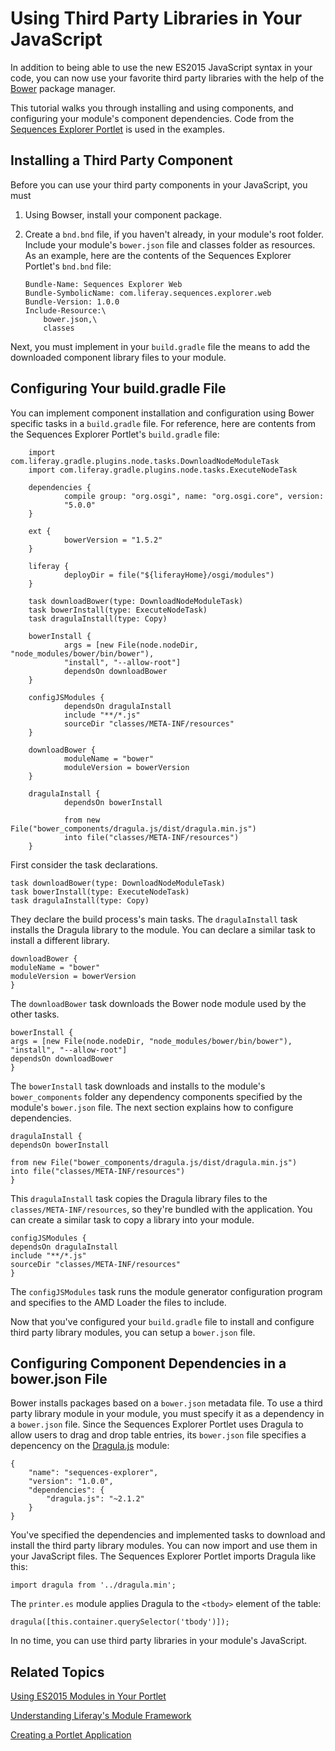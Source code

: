 # Using Third Party Libraries in Your JavaScript [](id=using-third-party-libraries-in-your-javascript)

In addition to being able to use the new ES2015 JavaScript syntax in your code,
you can now use your favorite third party libraries with the help of the
[Bower](http://bower.io/) package manager.

This tutorial walks you through installing and using components, and configuring 
your module's component dependencies. Code from the [Sequences Explorer Portlet](https://github.com/liferay/liferay-docs/tree/master/develop/tutorials/code/liferay-plugins-sdk-7.0.0/apps/sequences-explorer-web)
is used in the examples. 

## Installing a Third Party Component [](id=installing-a-third-party-component)

Before you can use your third party components in your JavaScript, you must

1.  Using Bowser, install your component package. 

2.  Create a `bnd.bnd` file, if you haven't already, in your module's root
    folder. Include your module's `bower.json` file and classes folder as
    resources. As an example, here are the contents of the Sequences Explorer
    Portlet's `bnd.bnd` file: 

        Bundle-Name: Sequences Explorer Web
        Bundle-SymbolicName: com.liferay.sequences.explorer.web
        Bundle-Version: 1.0.0
        Include-Resource:\
            bower.json,\
            classes

Next, you must implement in your `build.gradle` file the means to add the
downloaded component library files to your module. 

## Configuring Your build.gradle File [](id=configuring-your-build-gradle-file)

You can implement component installation and configuration using Bower specific
tasks in a `build.gradle` file. For reference, here are contents from the
Sequences Explorer Portlet's `build.gradle` file: 

        import com.liferay.gradle.plugins.node.tasks.DownloadNodeModuleTask
        import com.liferay.gradle.plugins.node.tasks.ExecuteNodeTask
        
        dependencies {
                compile group: "org.osgi", name: "org.osgi.core", version: 
                "5.0.0"
        }
        
        ext {
                bowerVersion = "1.5.2"
        }
        
        liferay {
                deployDir = file("${liferayHome}/osgi/modules")
        }
        
        task downloadBower(type: DownloadNodeModuleTask)
        task bowerInstall(type: ExecuteNodeTask)
        task dragulaInstall(type: Copy)
        
        bowerInstall {
                args = [new File(node.nodeDir, "node_modules/bower/bin/bower"), 
                "install", "--allow-root"]
                dependsOn downloadBower
        }
        
        configJSModules {
                dependsOn dragulaInstall
                include "**/*.js"
                sourceDir "classes/META-INF/resources"
        }
        
        downloadBower {
                moduleName = "bower"
                moduleVersion = bowerVersion
        }
        
        dragulaInstall {
                dependsOn bowerInstall
        
                from new File("bower_components/dragula.js/dist/dragula.min.js")
                into file("classes/META-INF/resources")
        }

First consider the task declarations. 
        
    task downloadBower(type: DownloadNodeModuleTask)
    task bowerInstall(type: ExecuteNodeTask)
    task dragulaInstall(type: Copy)
    
They declare the build process's main tasks. The `dragulaInstall` task installs
the Dragula library to the module. You can declare a similar task to install a
different library. 

    downloadBower {
	moduleName = "bower"
	moduleVersion = bowerVersion
    }

The `downloadBower` task downloads the Bower node module used by the other
tasks. 

    bowerInstall {
	args = [new File(node.nodeDir, "node_modules/bower/bin/bower"), 
	"install", "--allow-root"]
	dependsOn downloadBower
    }

The `bowerInstall` task downloads and installs to the module's
`bower_components` folder any dependency components specified by the module's
`bower.json` file. The next section explains how to configure dependencies. 

    dragulaInstall {
	dependsOn bowerInstall

	from new File("bower_components/dragula.js/dist/dragula.min.js")
	into file("classes/META-INF/resources")
    }

This `dragulaInstall` task copies the Dragula library files to the
`classes/META-INF/resources`, so they're bundled with the application. You can
create a similar task to copy a library into your module. 

    configJSModules {
	dependsOn dragulaInstall
	include "**/*.js"
	sourceDir "classes/META-INF/resources"
    }

The `configJSModules` task runs the module generator configuration program and
specifies to the AMD Loader the files to include. 

Now that you've configured your `build.gradle` file to install and configure
third party library modules, you can setup a `bower.json` file. 

## Configuring Component Dependencies in a bower.json File [](id=configuring-component-dependencies-in-a-bower-json-file)

Bower installs packages based on a `bower.json` metadata file. To use a third
party library module in your module, you must specify it as a dependency in a
`bower.json` file. Since the Sequences Explorer Portlet uses Dragula to allow
users to drag and drop table entries, its `bower.json` file specifies a
depencency on the [Dragula.js](http://bevacqua.github.io/dragula/) module: 

    {
        "name": "sequences-explorer",
        "version": "1.0.0",
        "dependencies": {
            "dragula.js": "~2.1.2"
        }
    }

You've specified the dependencies and implemented tasks to download and install
the third party library modules. You can now import and use them in your
JavaScript files. The Sequences Explorer Portlet imports Dragula like this: 

    import dragula from '../dragula.min';
    
The `printer.es` module applies Dragula to the `<tbody>` element of the table:

    dragula([this.container.querySelector('tbody')]);

In no time, you can use third party libraries in your module's JavaScript. 

## Related Topics [](id=related-topics)

[Using ES2015 Modules in Your Portlet](/develop/tutorials/-/knowledge_base/7-0/using-es2015-modules-in-your-portlet)

[Understanding Liferay's Module Framework](/develop/tutorials/-/knowledge_base/7-0/understanding-liferays-module-framework)

[Creating a Portlet Application](/develop/tutorials/-/knowledge_base/7-0/creating-a-portlet-application)

